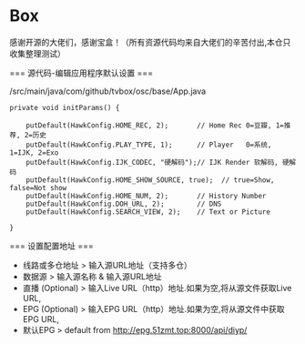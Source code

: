 # Box
感谢开源的大佬们，感谢宝盒！（所有资源代码均来自大佬们的辛苦付出,本仓只收集整理测试）

=== 源代码-编辑应用程序默认设置 ===

/src/main/java/com/github/tvbox/osc/base/App.java

    private void initParams() {

        putDefault(HawkConfig.HOME_REC, 2);       // Home Rec 0=豆瓣, 1=推荐, 2=历史
        putDefault(HawkConfig.PLAY_TYPE, 1);      // Player   0=系统, 1=IJK, 2=Exo
        putDefault(HawkConfig.IJK_CODEC, "硬解码");// IJK Render 软解码, 硬解码
        putDefault(HawkConfig.HOME_SHOW_SOURCE, true);  // true=Show, false=Not show
        putDefault(HawkConfig.HOME_NUM, 2);       // History Number
        putDefault(HawkConfig.DOH_URL, 2);        // DNS
        putDefault(HawkConfig.SEARCH_VIEW, 2);    // Text or Picture

    }

=== 设置配置地址 ===
- 线路或多仓地址 > 输入源URL地址（支持多仓）
- 数据源 > 输入源名称 & 输入源URL地址
- 直播 (Optional) > 输入Live URL（http）地址.如果为空,将从源文件获取Live URL,
- EPG (Optional) > 输入EPG URL（http）地址.如果为空,将从源文件中获取EPG URL,
- 默认EPG > default from http://epg.51zmt.top:8000/api/diyp/
